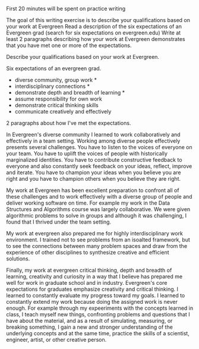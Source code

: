 First 20 minutes will be spent on practice writing

The goal of this writing exercise is to describe your qualifications based on your work at Evergreen
Read a description of the six expectations of an Evergreen grad (search for six expectations on evergreen.edu)
Write at least 2 paragraphs describing how your work at Evergreen demonstrates that you have met one or more of the expectations.

Describe your qualifications based on your work at Evergreen.

Six expectations of an evergreen grad.

- diverse community, group work *
- interdisciplinary connections *
- demonstrate depth and breadth of learning *
- assume responsibility for own work
- demonstrate critical thinking skills
- communicate creatively and effectively

2 paragraphs about how I've met the expectations.

In Evergreen's diverse community I learned to work collaboratively and effectively in a team setting.
Working among diverse people effectively presents several challenges. You have to listen to the voices of everyone on your team.
You have to uplift the voices of people with historically marginalized identities. You have to contribute constructive feedback
to everyone and also constantly seek feedback on your ideas, reflect, improve and iterate. You have to champion your ideas
when you believe you are right and you have to champion others when you believe they are right.

My work at Evergreen has been excellent preparation to confront all of these challenges and to work effectively with a diverse group
of people and deliver working software on time. For example my work in the Data Structures and Algorithms course was largely 
collaborative. We were given algorithmic problems to solve in groups and although it was challenging, I found that I thrived under the team setting.

My work at evergreen also prepared me for highly interdisciplinary work environment. I trained not to see problems from an isoalted framework, 
but to see the connections between many problem spaces and draw from the experience of other disciplines to synthesize creative and efficient solutions.

Finally, my work at evergreen critical thinking, depth and breadth of learning, creativity and curiosity in a way that I believe has prepared me well for 
work in graduate school and in industry. Evergreen's core expectations for graduates emphasize creativity and critical thinking. I learned to constantly 
evaluate my progress toward my goals. I learned to constantly extend my work because doing the assigned work is never enough. For example through my 
expeeriments with the concepts learned in class, I teach myself new things, confronting problems and questions that I have about the material, 
and as a result of simulating, measuring, or breaking something, I gain a new and stronger understanding of the underlying concepts and at the same time, 
practice the skills of a scientist, engineer, artist, or other creative person.
